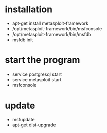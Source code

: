 installation
==============
- apt-get install metasploit-framework
- /opt/metasploit-framework/bin/msfconsole
- /opt/metasploit-framework/bin/msfdb
- msfdb init

start the program
====================
- service postgresql start
- service metasploit start
- msfconsole

update
========
- msfupdate
- apt-get dist-upgrade
